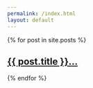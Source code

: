 ```yaml
---
permalink: /index.html
layout: default
---
```

<div class="posts">
  {% for post in site.posts %}
    <article class="post">
      <h2><a href="{{ site.baseurl }}{{ post.url }}">{{ post.title }}...</a></h2>
    </article>
  {% endfor %}
</div>